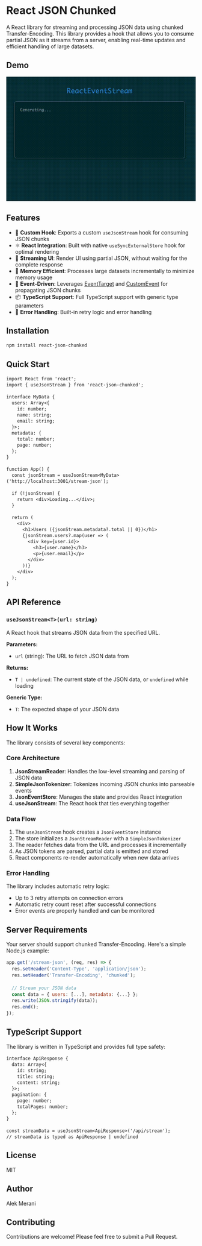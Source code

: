 # React JSON Chunked

A React library for streaming and processing JSON data using chunked Transfer-Encoding. This library provides a hook that allows you to consume partial JSON as it streams from a server, enabling real-time updates and efficient handling of large datasets.

## Demo
![Demo of streaming UI](./demo.gif)

## Features

- 🎣 **Custom Hook**: Exports a custom `useJsonStream` hook for consuming JSON chunks
- ⚛️ **React Integration**: Built with native `useSyncExternalStore` hook for optimal rendering
- 🎨 **Streaming UI**: Render UI using partial JSON, without waiting for the complete response
- 🧠 **Memory Efficient**: Processes large datasets incrementally to minimize memory usage
- 🎯 **Event-Driven**: Leverages [EventTarget](https://developer.mozilla.org/en-US/docs/Web/API/EventTarget) and [CustomEvent](https://developer.mozilla.org/en-US/docs/Web/API/CustomEvent/CustomEvent) for propagating JSON chunks
- 📦 **TypeScript Support**: Full TypeScript support with generic type parameters
- 🔄 **Error Handling**: Built-in retry logic and error handling

## Installation

```bash
npm install react-json-chunked
```

## Quick Start

```tsx
import React from 'react';
import { useJsonStream } from 'react-json-chunked';

interface MyData {
  users: Array<{
    id: number;
    name: string;
    email: string;
  }>;
  metadata: {
    total: number;
    page: number;
  };
}

function App() {
  const jsonStream = useJsonStream<MyData>('http://localhost:3001/stream-json');

  if (!jsonStream) {
    return <div>Loading...</div>;
  }

  return (
    <div>
      <h1>Users ({jsonStream.metadata?.total || 0})</h1>
      {jsonStream.users?.map(user => (
        <div key={user.id}>
          <h3>{user.name}</h3>
          <p>{user.email}</p>
        </div>
      ))}
    </div>
  );
}
```

## API Reference

### `useJsonStream<T>(url: string)`

A React hook that streams JSON data from the specified URL.

**Parameters:**
- `url` (string): The URL to fetch JSON data from

**Returns:**
- `T | undefined`: The current state of the JSON data, or `undefined` while loading

**Generic Type:**
- `T`: The expected shape of your JSON data

## How It Works

The library consists of several key components:

### Core Architecture

1. **JsonStreamReader**: Handles the low-level streaming and parsing of JSON data
2. **SimpleJsonTokenizer**: Tokenizes incoming JSON chunks into parseable events
3. **JsonEventStore**: Manages the state and provides React integration
4. **useJsonStream**: The React hook that ties everything together

### Data Flow

1. The `useJsonStream` hook creates a `JsonEventStore` instance
2. The store initializes a `JsonStreamReader` with a `SimpleJsonTokenizer`
3. The reader fetches data from the URL and processes it incrementally
4. As JSON tokens are parsed, partial data is emitted and stored
5. React components re-render automatically when new data arrives

### Error Handling

The library includes automatic retry logic:
- Up to 3 retry attempts on connection errors
- Automatic retry count reset after successful connections
- Error events are properly handled and can be monitored

## Server Requirements

Your server should support chunked Transfer-Encoding. Here's a simple Node.js example:

```javascript
app.get('/stream-json', (req, res) => {
  res.setHeader('Content-Type', 'application/json');
  res.setHeader('Transfer-Encoding', 'chunked');
  
  // Stream your JSON data
  const data = { users: [...], metadata: {...} };
  res.write(JSON.stringify(data));
  res.end();
});
```

## TypeScript Support

The library is written in TypeScript and provides full type safety:

```tsx
interface ApiResponse {
  data: Array<{
    id: string;
    title: string;
    content: string;
  }>;
  pagination: {
    page: number;
    totalPages: number;
  };
}

const streamData = useJsonStream<ApiResponse>('/api/stream');
// streamData is typed as ApiResponse | undefined
```

## License

MIT

## Author

Alek Merani

## Contributing

Contributions are welcome! Please feel free to submit a Pull Request.